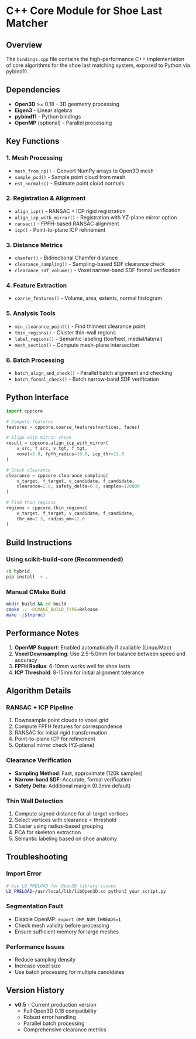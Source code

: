 # C++ Core Module for Shoe Last Matcher

## Overview

The `bindings.cpp` file contains the high-performance C++ implementation of core algorithms for the shoe last matching system, exposed to Python via pybind11.

## Dependencies

- **Open3D** >= 0.18 - 3D geometry processing
- **Eigen3** - Linear algebra
- **pybind11** - Python bindings
- **OpenMP** (optional) - Parallel processing

## Key Functions

### 1. Mesh Processing
- `mesh_from_np()` - Convert NumPy arrays to Open3D mesh
- `sample_pcd()` - Sample point cloud from mesh
- `est_normals()` - Estimate point cloud normals

### 2. Registration & Alignment
- `align_icp()` - RANSAC + ICP rigid registration
- `align_icp_with_mirror()` - Registration with YZ-plane mirror option
- `ransac()` - FPFH-based RANSAC alignment
- `icp()` - Point-to-plane ICP refinement

### 3. Distance Metrics
- `chamfer()` - Bidirectional Chamfer distance
- `clearance_sampling()` - Sampling-based SDF clearance check
- `clearance_sdf_volume()` - Voxel narrow-band SDF formal verification

### 4. Feature Extraction
- `coarse_features()` - Volume, area, extents, normal histogram

### 5. Analysis Tools
- `min_clearance_point()` - Find thinnest clearance point
- `thin_regions()` - Cluster thin-wall regions
- `label_regions()` - Semantic labeling (toe/heel, medial/lateral)
- `mesh_section()` - Compute mesh-plane intersection

### 6. Batch Processing
- `batch_align_and_check()` - Parallel batch alignment and checking
- `batch_formal_check()` - Batch narrow-band SDF verification

## Python Interface

```python
import cppcore

# Compute features
features = cppcore.coarse_features(vertices, faces)

# Align with mirror check
result = cppcore.align_icp_with_mirror(
    v_src, f_src, v_tgt, f_tgt,
    voxel=5.0, fpfh_radius=10.0, icp_thr=15.0
)

# Check clearance
clearance = cppcore.clearance_sampling(
    v_target, f_target, v_candidate, f_candidate,
    clearance=2.0, safety_delta=0.3, samples=120000
)

# Find thin regions
regions = cppcore.thin_regions(
    v_target, f_target, v_candidate, f_candidate,
    thr_mm=2.3, radius_mm=12.0
)
```

## Build Instructions

### Using scikit-build-core (Recommended)
```bash
cd hybrid
pip install -v .
```

### Manual CMake Build
```bash
mkdir build && cd build
cmake .. -DCMAKE_BUILD_TYPE=Release
make -j$(nproc)
```

## Performance Notes

1. **OpenMP Support**: Enabled automatically if available (Linux/Mac)
2. **Voxel Downsampling**: Use 2.5-5.0mm for balance between speed and accuracy
3. **FPFH Radius**: 6-10mm works well for shoe lasts
4. **ICP Threshold**: 8-15mm for initial alignment tolerance

## Algorithm Details

### RANSAC + ICP Pipeline
1. Downsample point clouds to voxel grid
2. Compute FPFH features for correspondence
3. RANSAC for initial rigid transformation
4. Point-to-plane ICP for refinement
5. Optional mirror check (YZ-plane)

### Clearance Verification
- **Sampling Method**: Fast, approximate (120k samples)
- **Narrow-band SDF**: Accurate, formal verification
- **Safety Delta**: Additional margin (0.3mm default)

### Thin Wall Detection
1. Compute signed distance for all target vertices
2. Select vertices with clearance < threshold
3. Cluster using radius-based grouping
4. PCA for skeleton extraction
5. Semantic labeling based on shoe anatomy

## Troubleshooting

### Import Error
```bash
# Use LD_PRELOAD for Open3D library issues
LD_PRELOAD=/usr/local/lib/libOpen3D.so python3 your_script.py
```

### Segmentation Fault
- Disable OpenMP: `export OMP_NUM_THREADS=1`
- Check mesh validity before processing
- Ensure sufficient memory for large meshes

### Performance Issues
- Reduce sampling density
- Increase voxel size
- Use batch processing for multiple candidates

## Version History

- **v0.5** - Current production version
  - Full Open3D 0.18 compatibility
  - Robust error handling
  - Parallel batch processing
  - Comprehensive clearance metrics
